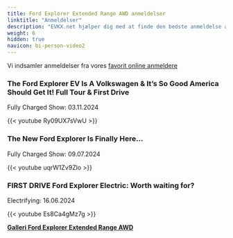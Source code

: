 ```yaml
---
title: Ford Explorer Extended Range AWD anmeldelser
linktitle: "Anmeldelser"
description: "EVKX.net hjælper dig med at finde den bedste anmeldelse af denne model."
weight: 6
hidden: true
navicon: bi-person-video2
---
```

Vi indsamler anmeldelser fra vores [favorit online anmeldere](../../../../../guides/evreviewers/)

<div class="container text-center shadow p-2 pe-4 mb-5 bg-body-tertiary rounded border">
<h3>The Ford Explorer EV Is A Volkswagen & It’s So Good America Should Get It! Full Tour & First Drive</h3>
<p>Fully Charged Show: 03.11.2024</p>

{{< youtube Ry09UX7sVwU >}}

</div>
<div class="container text-center shadow p-2 pe-4 mb-5 bg-body-tertiary rounded border">
<h3>The New Ford Explorer Is Finally Here…</h3>
<p>Fully Charged Show: 09.07.2024</p>

{{< youtube uqrW1Zv9Zlo >}}

</div>
<div class="container text-center shadow p-2 pe-4 mb-5 bg-body-tertiary rounded border">
<h3>FIRST DRIVE Ford Explorer Electric: Worth waiting for?</h3>
<p>Electrifying: 16.06.2024</p>

{{< youtube Es8Ca4gMz7g >}}

</div>
<div class="mt-3 mb-3">
<a href="../gallery/" class="text-decoration-none text-black">
<strong><i class="bi-arrow-left"></i>Galleri  </strong>
</a>
<a href="../" class="text-decoration-none text-black float-end">
<strong>Ford Explorer Extended Range AWD <i class="bi-arrow-right"></i></strong>
</a>
</div>
